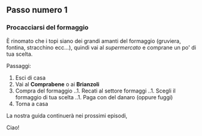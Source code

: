 ## Passo numero 1

### Procacciarsi del formaggio

È rinomato che i topi siano dei grandi amanti del formaggio (gruviera, fontina, stracchino ecc...), quindi vai al _supermercato_ e comprane un po' di tua scelta.

Passaggi:
1. Esci di casa
1. Vai al **Comprabene** o ai **Brianzoli**
1. Compra del formaggio
..1. Recati al settore formaggi
..1. Scegli il formaggio di tua scelta
..1. Paga con del danaro (oppure fuggi)
1. Torna a casa

La nostra guida continuerà nei prossimi episodi,

Ciao!
